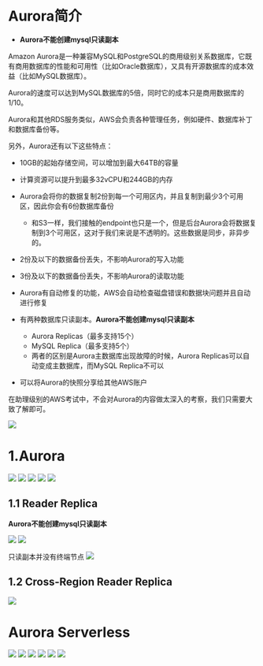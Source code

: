 # Aurora简介


- **Aurora不能创建mysql只读副本**


Amazon Aurora是一种兼容MySQL和PostgreSQL的商用级别关系数据库，它既有商用数据库的性能和可用性（比如Oracle数据库），又具有开源数据库的成本效益（比如MySQL数据库）。

Aurora的速度可以达到MySQL数据库的5倍，同时它的成本只是商用数据库的1/10。

Aurora和其他RDS服务类似，AWS会负责各种管理任务，例如硬件、数据库补丁和数据库备份等。

另外，Aurora还有以下这些特点：

- 10GB的起始存储空间，可以增加到最大64TB的容量
- 计算资源可以提升到最多32vCPU和244GB的内存
- Aurora会将你的数据复制2份到每一个可用区内，并且复制到最少3个可用区，因此你会有6份数据库备份
  - 和S3一样，我们接触的endpoint也只是一个，但是后台Aurora会将数据复制到3个可用区，这对于我们来说是不透明的。这些数据是同步，非异步的。
- 2份及以下的数据备份丢失，不影响Aurora的写入功能
- 3份及以下的数据备份丢失，不影响Aurora的读取功能
- Aurora有自动修复的功能，AWS会自动检查磁盘错误和数据块问题并且自动进行修复
- 有两种数据库只读副本。**Aurora不能创建mysql只读副本**
  - Aurora Replicas（最多支持15个）
  - MySQL Replica（最多支持5个）
  - 两者的区别是Aurora主数据库出现故障的时候，Aurora Replicas可以自动变成主数据库，而MySQL Replica不可以

- 可以将Aurora的快照分享给其他AWS账户

在助理级别的AWS考试中，不会对Aurora的内容做太深入的考察，我们只需要大致了解即可。



![](https://i.loli.net/2019/07/16/5d2d5c1da7b5699671.png)



# 1.Aurora
![](https://i.loli.net/2019/07/16/5d2d5d4e2cb4329078.png)
![](https://i.loli.net/2019/07/16/5d2d5d5082bc448453.png)
![](https://i.loli.net/2019/07/16/5d2d5d52aedeb68139.png)
![](https://i.loli.net/2019/07/16/5d2d5fe3cb4fd40681.png)
![](https://i.loli.net/2019/07/16/5d2d638b9709968178.png)

## 1.1 Reader Replica
**Aurora不能创建mysql只读副本**

![](https://i.loli.net/2019/07/16/5d2d5edd7d78d47989.png)
![](https://i.loli.net/2019/07/16/5d2d5f7b6143567800.png)

只读副本并没有终端节点
![](https://i.loli.net/2019/07/16/5d2d60e8b59a417665.png)

## 1.2 Cross-Region Reader Replica

![](https://i.loli.net/2019/07/16/5d2d5eeb11c6853671.png)

# Aurora Serverless
![](https://i.loli.net/2019/07/16/5d2d5c29d255035342.png)
![](https://i.loli.net/2019/07/16/5d2d5c310330c25226.png)
![](https://i.loli.net/2019/07/16/5d2d5c33e9d9d65288.png)
![](https://i.loli.net/2019/07/16/5d2d5c36d7e2b35741.png)
![](https://i.loli.net/2019/07/16/5d2d5c3ab222a91229.png)
![](https://i.loli.net/2019/07/16/5d2d5c3d59f1034773.png)
